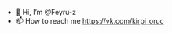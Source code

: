 - 👋 Hi, I’m @Feyru-z
- 📫 How to reach me  https://vk.com/kirpi_oruc

<!---
Feyru-z/Feyru-z is a ✨ special ✨ repository because its `README.md` (this file) appears on your GitHub profile.
You can click the Preview link to take a look at your changes
--->
